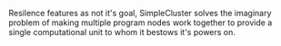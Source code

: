 Resilence features as not it's goal, SimpleCluster solves the imaginary problem of making multiple program nodes work together to provide a single computational unit to whom it bestows it's powers on.

